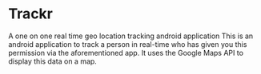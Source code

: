 # Trackr
A one on one real time geo location tracking android application
This is an android application to track a person in real-time who has given you this permission via the aforementioned app.
It uses the Google Maps API to display this data on a map.
